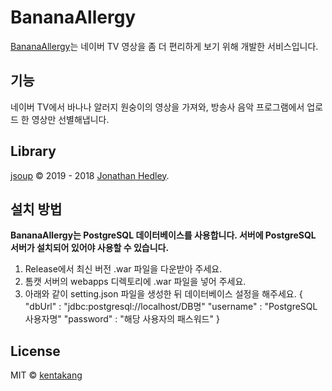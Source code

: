# BananaAllergy
[BananaAllergy](https://bam.kentakang.com)는 네이버 TV 영상을 좀 더 편리하게 보기 위해 개발한 서비스입니다.
## 기능
네이버 TV에서 바나나 알러지 원숭이의 영상을 가져와, 방송사 음악 프로그램에서 업로드 한 영상만 선별해냅니다.
## Library
[jsoup](https://jsoup.org) © 2019 - 2018 [Jonathan Hedley](https://jhy.io).
## 설치 방법
**BananaAllergy는 PostgreSQL 데이터베이스를 사용합니다. 서버에 PostgreSQL 서버가 설치되어 있어야 사용할 수 있습니다.**
1. Release에서 최신 버전 .war 파일을 다운받아 주세요.
2. 톰캣 서버의 webapps 디렉토리에 .war 파일을 넣어 주세요.
3. 아래와 같이 setting.json 파일을 생성한 뒤 데이터베이스 설정을 해주세요.
    {
        "dbUrl" : "jdbc:postgresql://localhost/DB명"
        "username" : "PostgreSQL 사용자명"
        "password" : "해당 사용자의 패스워드"
    }

## License
MIT © [kentakang](http://kentakang.com)